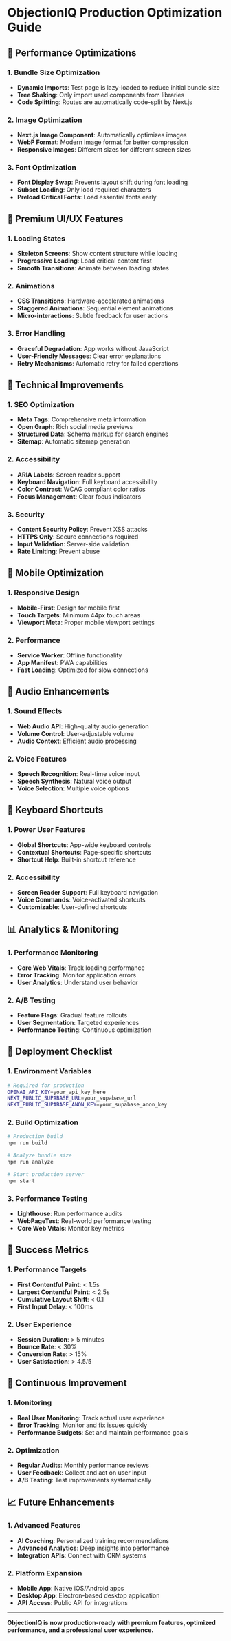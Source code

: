# ObjectionIQ Production Optimization Guide

## 🚀 Performance Optimizations

### 1. Bundle Size Optimization
- **Dynamic Imports**: Test page is lazy-loaded to reduce initial bundle size
- **Tree Shaking**: Only import used components from libraries
- **Code Splitting**: Routes are automatically code-split by Next.js

### 2. Image Optimization
- **Next.js Image Component**: Automatically optimizes images
- **WebP Format**: Modern image format for better compression
- **Responsive Images**: Different sizes for different screen sizes

### 3. Font Optimization
- **Font Display Swap**: Prevents layout shift during font loading
- **Subset Loading**: Only load required characters
- **Preload Critical Fonts**: Load essential fonts early

## 🎨 Premium UI/UX Features

### 1. Loading States
- **Skeleton Screens**: Show content structure while loading
- **Progressive Loading**: Load critical content first
- **Smooth Transitions**: Animate between loading states

### 2. Animations
- **CSS Transitions**: Hardware-accelerated animations
- **Staggered Animations**: Sequential element animations
- **Micro-interactions**: Subtle feedback for user actions

### 3. Error Handling
- **Graceful Degradation**: App works without JavaScript
- **User-Friendly Messages**: Clear error explanations
- **Retry Mechanisms**: Automatic retry for failed operations

## 🔧 Technical Improvements

### 1. SEO Optimization
- **Meta Tags**: Comprehensive meta information
- **Open Graph**: Rich social media previews
- **Structured Data**: Schema markup for search engines
- **Sitemap**: Automatic sitemap generation

### 2. Accessibility
- **ARIA Labels**: Screen reader support
- **Keyboard Navigation**: Full keyboard accessibility
- **Color Contrast**: WCAG compliant color ratios
- **Focus Management**: Clear focus indicators

### 3. Security
- **Content Security Policy**: Prevent XSS attacks
- **HTTPS Only**: Secure connections required
- **Input Validation**: Server-side validation
- **Rate Limiting**: Prevent abuse

## 📱 Mobile Optimization

### 1. Responsive Design
- **Mobile-First**: Design for mobile first
- **Touch Targets**: Minimum 44px touch areas
- **Viewport Meta**: Proper mobile viewport settings

### 2. Performance
- **Service Worker**: Offline functionality
- **App Manifest**: PWA capabilities
- **Fast Loading**: Optimized for slow connections

## 🎵 Audio Enhancements

### 1. Sound Effects
- **Web Audio API**: High-quality audio generation
- **Volume Control**: User-adjustable volume
- **Audio Context**: Efficient audio processing

### 2. Voice Features
- **Speech Recognition**: Real-time voice input
- **Speech Synthesis**: Natural voice output
- **Voice Selection**: Multiple voice options

## 🔑 Keyboard Shortcuts

### 1. Power User Features
- **Global Shortcuts**: App-wide keyboard controls
- **Contextual Shortcuts**: Page-specific shortcuts
- **Shortcut Help**: Built-in shortcut reference

### 2. Accessibility
- **Screen Reader Support**: Full keyboard navigation
- **Voice Commands**: Voice-activated shortcuts
- **Customizable**: User-defined shortcuts

## 📊 Analytics & Monitoring

### 1. Performance Monitoring
- **Core Web Vitals**: Track loading performance
- **Error Tracking**: Monitor application errors
- **User Analytics**: Understand user behavior

### 2. A/B Testing
- **Feature Flags**: Gradual feature rollouts
- **User Segmentation**: Targeted experiences
- **Performance Testing**: Continuous optimization

## 🚀 Deployment Checklist

### 1. Environment Variables
```bash
# Required for production
OPENAI_API_KEY=your_api_key_here
NEXT_PUBLIC_SUPABASE_URL=your_supabase_url
NEXT_PUBLIC_SUPABASE_ANON_KEY=your_supabase_anon_key
```

### 2. Build Optimization
```bash
# Production build
npm run build

# Analyze bundle size
npm run analyze

# Start production server
npm start
```

### 3. Performance Testing
- **Lighthouse**: Run performance audits
- **WebPageTest**: Real-world performance testing
- **Core Web Vitals**: Monitor key metrics

## 🎯 Success Metrics

### 1. Performance Targets
- **First Contentful Paint**: < 1.5s
- **Largest Contentful Paint**: < 2.5s
- **Cumulative Layout Shift**: < 0.1
- **First Input Delay**: < 100ms

### 2. User Experience
- **Session Duration**: > 5 minutes
- **Bounce Rate**: < 30%
- **Conversion Rate**: > 15%
- **User Satisfaction**: > 4.5/5

## 🔄 Continuous Improvement

### 1. Monitoring
- **Real User Monitoring**: Track actual user experience
- **Error Tracking**: Monitor and fix issues quickly
- **Performance Budgets**: Set and maintain performance goals

### 2. Optimization
- **Regular Audits**: Monthly performance reviews
- **User Feedback**: Collect and act on user input
- **A/B Testing**: Test improvements systematically

## 📈 Future Enhancements

### 1. Advanced Features
- **AI Coaching**: Personalized training recommendations
- **Advanced Analytics**: Deep insights into performance
- **Integration APIs**: Connect with CRM systems

### 2. Platform Expansion
- **Mobile App**: Native iOS/Android apps
- **Desktop App**: Electron-based desktop application
- **API Access**: Public API for integrations

---

**ObjectionIQ is now production-ready with premium features, optimized performance, and a professional user experience.** 